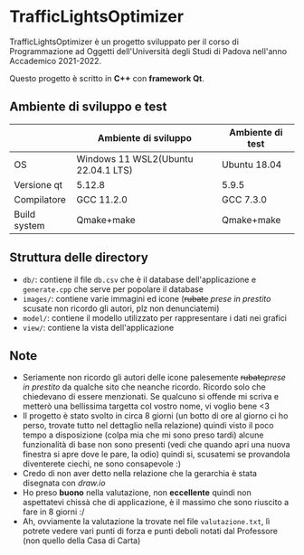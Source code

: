 # TrafficLightsOptimizer
TrafficLightsOptimizer è un progetto sviluppato per il corso di Programmazione ad Oggetti dell'Università degli Studi di Padova nell'anno Accademico 2021-2022.

Questo progetto è scritto in **C++** con **framework Qt**.

## Ambiente di sviluppo e test
||**Ambiente di sviluppo**|**Ambiente di test**|
|---|---|---|
|OS|Windows 11 WSL2(Ubuntu 22.04.1 LTS)|Ubuntu 18.04|
|Versione qt|5.12.8|5.9.5|
|Compilatore|GCC 11.2.0|GCC 7.3.0|
|Build system|Qmake+make|Qmake+make|

## Struttura delle directory
- `db/`: contiene il file `db.csv` che è il database dell'applicazione e `generate.cpp` che serve per popolare il database
- `images/`: contiene varie immagini ed icone (~~rubate~~ *prese in prestito* scusate non ricordo gli autori, plz non denunciatemi)
- `model/`: contiene il modello utilizzato per rappresentare i dati nei grafici
- `view/`: contiene la vista dell'applicazione

## Note
- Seriamente non ricordo gli autori delle icone palesemente ~~rubate~~*prese in prestito* da qualche sito che neanche ricordo. Ricordo solo che chiedevano di essere menzionati. Se qualcuno si offende mi scriva e metterò una bellissima targetta col vostro nome, vi voglio bene <3
- Il progetto è stato svolto in circa 8 giorni (un botto di ore al giorno ci ho perso, trovate tutto nel dettaglio nella relazione) quindi visto il poco tempo a disposizione (colpa mia che mi sono preso tardi) alcune funzionalità di base non sono presenti (vedi che quando apri una nuova finestra si apre dove le pare, la odio) quindi si, scusatemi se provandola diventerete ciechi, ne sono consapevole :)
- Credo di non aver detto nella relazione che la gerarchia è stata disegnata con *draw.io*
- Ho preso **buono** nella valutazione, non **eccellente** quindi non aspettatevi chissà che di applicazione, è il massimo che sono riuscito a fare in 8 giorni :/
- Ah, ovviamente la valutazione la trovate nel file `valutazione.txt`, lì potrete vedere vari punti di forza e punti deboli notati dal Professore (non quello della Casa di Carta)
